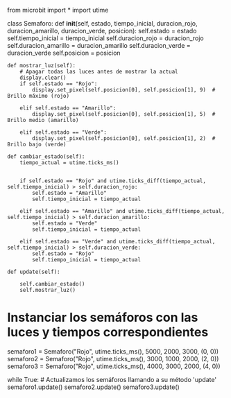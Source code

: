 from microbit import *
import utime

class Semaforo:
    def __init__(self, estado, tiempo_inicial, duracion_rojo, duracion_amarillo, duracion_verde, posicion):
        self.estado = estado
        self.tiempo_inicial = tiempo_inicial
        self.duracion_rojo = duracion_rojo
        self.duracion_amarillo = duracion_amarillo
        self.duracion_verde = duracion_verde
        self.posicion = posicion
    
    def mostrar_luz(self):
        # Apagar todas las luces antes de mostrar la actual
        display.clear()
        if self.estado == "Rojo":
            display.set_pixel(self.posicion[0], self.posicion[1], 9)  # Brillo máximo (rojo)
            
        elif self.estado == "Amarillo":
            display.set_pixel(self.posicion[0], self.posicion[1], 5)  # Brillo medio (amarillo)
            
        elif self.estado == "Verde":
            display.set_pixel(self.posicion[0], self.posicion[1], 2)  # Brillo bajo (verde)

    def cambiar_estado(self):
        tiempo_actual = utime.ticks_ms()
        

        if self.estado == "Rojo" and utime.ticks_diff(tiempo_actual, self.tiempo_inicial) > self.duracion_rojo:
            self.estado = "Amarillo"
            self.tiempo_inicial = tiempo_actual  
            
        elif self.estado == "Amarillo" and utime.ticks_diff(tiempo_actual, self.tiempo_inicial) > self.duracion_amarillo:
            self.estado = "Verde"
            self.tiempo_inicial = tiempo_actual  

        elif self.estado == "Verde" and utime.ticks_diff(tiempo_actual, self.tiempo_inicial) > self.duracion_verde:
            self.estado = "Rojo"
            self.tiempo_inicial = tiempo_actual  

    def update(self):
       
        self.cambiar_estado()
        self.mostrar_luz()

# Instanciar los semáforos con las luces y tiempos correspondientes
semaforo1 = Semaforo("Rojo", utime.ticks_ms(), 5000, 2000, 3000, (0, 0))
semaforo2 = Semaforo("Rojo", utime.ticks_ms(), 3000, 1000, 2000, (2, 0))
semaforo3 = Semaforo("Rojo", utime.ticks_ms(), 4000, 3000, 2000, (4, 0))

while True:
    # Actualizamos los semáforos llamando a su método 'update'
    semaforo1.update()
    semaforo2.update()
    semaforo3.update()
    


